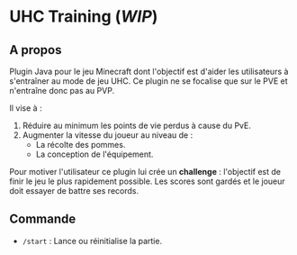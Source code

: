 # UHC Training (*WIP*)
## A propos
Plugin Java pour le jeu Minecraft dont l'objectif est d'aider les utilisateurs à s'entraîner au mode de jeu UHC. Ce plugin ne se focalise que sur le PVE et n'entraîne donc pas au PVP.

Il vise à :
1. Réduire au minimum les points de vie perdus à cause du PvE.
2. Augmenter la vitesse du joueur au niveau de :
	- La récolte des pommes.
	- La conception de l'équipement.

Pour motiver l'utilisateur ce plugin lui  crée un **challenge** : l'objectif est de finir le jeu le plus rapidement possible. Les scores sont gardés et le joueur doit essayer de battre ses records.

## Commande

- `/start` : Lance ou réinitialise la partie.

